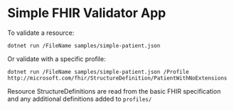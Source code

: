 # Simple FHIR Validator App

To validate a resource:

```
dotnet run /FileName samples/simple-patient.json
```

Or validate with a specific profile:

```
dotnet run /FileName samples/simple-patient.json /Profile http://microsoft.com/fhir/StructureDefinition/PatientWithNoExtensions
```

Resource StructureDefinitions are read from the basic FHIR specification and any additional definitions added to `profiles/`

